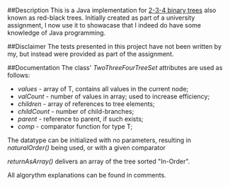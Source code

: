 ##Description
This is a Java implementation for [2-3-4 binary trees](https://en.wikipedia.org/wiki/2%E2%80%933%E2%80%934_tree) also known as red-black trees.
Initially created as part of a university assignment, I now use it to showacase that I indeed do have some knowledge of Java programming.

##Disclaimer
The tests presented in this project have not been written by my, but instead were provided as part of the assignment.

##Documentation
The class' *TwoThreeFourTreeSet* attributes are used as follows:
- *values* - array of T, contains all values in the current node;
- *valCount* - number of values in array; used to increase efficiency;
- *children* - array of references to tree elements;
- *childCount* - number of child-branches;
- *parent* - reference to parent, if such exists;
- *comp* - comparator function for type T;

The datatype can be initialized with no parameters, resulting in *naturalOrder()* being used, or with a given comparator

*returnAsArray()* delivers an array of the tree sorted "In-Order".

All algorythm explanations can be found in comments.
